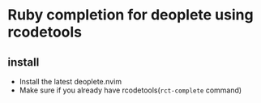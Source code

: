 # Ruby completion for deoplete using rcodetools

## install

* Install the latest deoplete.nvim
* Make sure if you already have rcodetools(`rct-complete` command)
